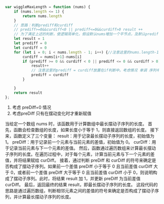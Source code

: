 ```js
var wiggleMaxLength = function (nums) {
    if (nums.length <= 1) {
        return nums.length
    }
    // 思路：判断prediff和curdiff
    // prediff>=0&&curdiff<0 || prediff<=0&&curdiff>0 result ++
    // 为了满足上述的判断，使逻辑简单化，假设默认nums增加一个平节点，及默认prediff=0,默认的result = 1
    let result = 1
    let prediff = 0
    let curdiff = 0
    for (let i = 0; i < nums.length - 1; i++) {//注意这里的nums.length-1
        curdiff = nums[i+1]-nums[i]
        if (prediff >= 0 && curdiff < 0 || prediff <= 0 && curdiff > 0) {
            result++
            // 注意这里的prediff = curdiff放置在if判断中。考虑情况 单调 序列中存在平序列，prediff只在摆动变化时更新
            prediff = curdiff
        }

    }
    return result
};
```

1. 考虑 preDiff=0 情况
2. 考虑preDiff 只有在摆动变化时才重新赋值

当给定一个数组 nums 时，该函数用于计算数组中最长摆动子序列的长度。
首先，函数会检查数组的长度，如果长度小于等于 1，则直接返回数组的长度。
接下来，函数定义了三个变量：
result：用于记录最长摆动子序列的长度，初始值为 1。
preDiff：用于记录前一个元素与当前元素的差值，初始值为 0。
curDiff：用于记录当前元素与下一个元素的差值。
然后，函数通过遍历数组来计算最长摆动子序列的长度。在遍历过程中，对于每个元素，计算当前元素与下一个元素的差值，并将结果赋给 curDiff。
接着，通过判断 preDiff 和 curDiff 的符号来确定是否构成了摆动子序列。如果前一个差值 preDiff 小于等于 0 且当前差值 curDiff 大于 0，或者前一个差值 preDiff 大于等于 0 且当前差值 curDiff 小于 0，则说明构成了摆动子序列。此时，将结果 result 加 1，并更新 preDiff 为当前差值 curDiff。
最后，返回最终的结果 result，即最长摆动子序列的长度。
这段代码的思路是通过遍历数组，判断相邻元素之间的差值的符号来确定是否构成了摆动子序列，并计算最长摆动子序列的长度。
